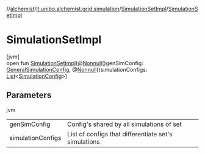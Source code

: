 //[alchemist](../../../index.md)/[it.unibo.alchemist.grid.simulation](../index.md)/[SimulationSetImpl](index.md)/[SimulationSetImpl](-simulation-set-impl.md)

# SimulationSetImpl

[jvm]\
open fun [SimulationSetImpl](-simulation-set-impl.md)(@[Nonnull](https://docs.oracle.com/javase/8/docs/api/javax/annotation/Nonnull.html)()genSimConfig: [GeneralSimulationConfig](../../it.unibo.alchemist.grid.config/-general-simulation-config/index.md), @[Nonnull](https://docs.oracle.com/javase/8/docs/api/javax/annotation/Nonnull.html)()simulationConfigs: [List](https://docs.oracle.com/javase/8/docs/api/java/util/List.html)<[SimulationConfig](../../it.unibo.alchemist.grid.config/-simulation-config/index.md)>)

## Parameters

jvm

| | |
|---|---|
| genSimConfig | Config's shared by all simulations of set |
| simulationConfigs | List of configs that differentiate set's simulations |
